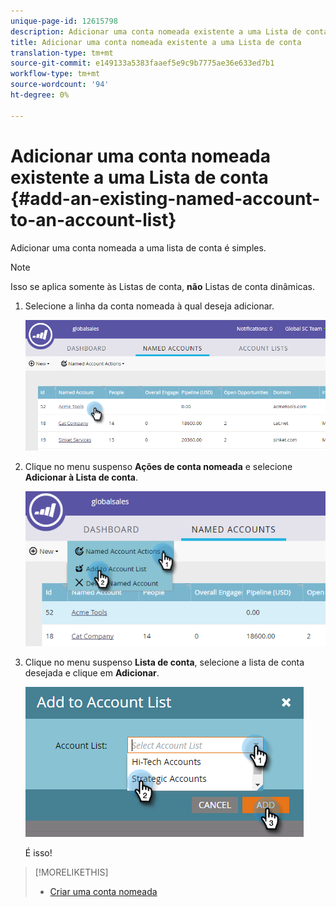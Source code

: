 ```yaml
---
unique-page-id: 12615798
description: Adicionar uma conta nomeada existente a uma Lista de conta - Documentos do Marketing - Documentação do produto
title: Adicionar uma conta nomeada existente a uma Lista de conta
translation-type: tm+mt
source-git-commit: e149133a5383faaef5e9c9b7775ae36e633ed7b1
workflow-type: tm+mt
source-wordcount: '94'
ht-degree: 0%

---
```



# Adicionar uma conta nomeada existente a uma Lista de conta {#add-an-existing-named-account-to-an-account-list}

Adicionar uma conta nomeada a uma lista de conta é simples.

>[!NOTE]
>
>Isso se aplica somente às Listas de conta, **não** Listas de conta dinâmicas.

1. Selecione a linha da conta nomeada à qual deseja adicionar.

   ![](assets/four-1.png)

1. Clique no menu suspenso **Ações de conta nomeada** e selecione **Adicionar à Lista de conta**.

   ![](assets/five-1.png)

1. Clique no menu suspenso **Lista de conta**, selecione a lista de conta desejada e clique em **Adicionar**.

   ![](assets/six-1.png)

   É isso!

>[!MORELIKETHIS]
>
>* [Criar uma conta nomeada](create-a-named-account.md)

>



